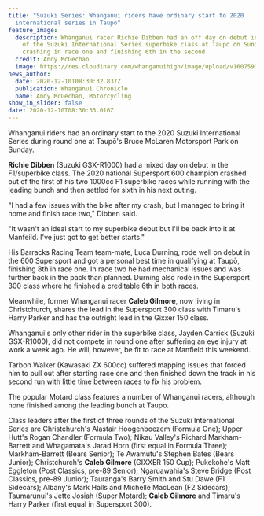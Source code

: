 ```yaml
---
title: "Suzuki Series: Whanganui riders have ordinary start to 2020
  international series in Taupō"
feature_image:
  description: Whanganui racer Richie Dibben had an off day on debut in Round One
    of the Suzuki International Series superbike class at Taupo on Sunday
    crashing in race one and finishing 6th in the second.
  credit: Andy McGechan
  image: https://res.cloudinary.com/whanganuihigh/image/upload/v1607593048/News/Richie_Dibben_Chron_10.12.20.jpg
news_author:
  date: 2020-12-10T08:30:32.837Z
  publication: Whanganui Chronicle
  name: Andy McGechan, Motorcycling
show_in_slider: false
date: 2020-12-10T08:30:33.016Z
---
```

Whanganui riders had an ordinary start to the 2020 Suzuki International Series during round one at Taupō's Bruce McLaren Motorsport Park on Sunday.

**Richie Dibben** (Suzuki GSX-R1000) had a mixed day on debut in the F1/superbike class. The 2020 national Supersport 600 champion crashed out of the first of his two 1000cc F1 superbike races while running with the leading bunch and then settled for sixth in his next outing.

"I had a few issues with the bike after my crash, but I managed to bring it home and finish race two," Dibben said.

"It wasn't an ideal start to my superbike debut but I'll be back into it at Manfeild. I've just got to get better starts."

His Barracks Racing Team team-mate, Luca Durning, rode well on debut in the 600 Supersport and got a personal best time in qualifying at Taupō, finishing 8th in race one. In race two he had mechanical issues and was further back in the pack than planned. Durning also rode in the Supersport 300 class where he finished a creditable 6th in both races.

Meanwhile, former Whanganui racer **Caleb Gilmore**, now living in Christchurch, shares the lead in the Supersport 300 class with Timaru's Harry Parker and has the outright lead in the Gixxer 150 class.

Whanganui's only other rider in the superbike class, Jayden Carrick (Suzuki GSX-R1000), did not compete in round one after suffering an eye injury at work a week ago. He will, however, be fit to race at Manfield this weekend.

Tarbon Walker (Kawasaki ZX 600cc) suffered mapping issues that forced him to pull out after starting race one and then finished down the track in his second run with little time between races to fix his problem.

The popular Motard class features a number of Whanganui racers, although none finished among the leading bunch at Taupo.

Class leaders after the first of three rounds of the Suzuki International Series are Christchurch's Alastair Hoogenboezem (Formula One); Upper Hutt's Rogan Chandler (Formula Two); Nikau Valley's Richard Markham-Barrett and Whagamata's Jarad Horn (first equal in Formula Three); Markham-Barrett (Bears Senior); Te Awamutu's Stephen Bates (Bears Junior); Christchurch's **Caleb Gilmore** (GIXXER 150 Cup); Pukekohe's Matt Eggleton (Post Classics, pre-89 Senior); Ngaruawahia's Steve Bridge (Post Classics, pre-89 Junior); Tauranga's Barry Smith and Stu Dawe (F1 Sidecars); Albany's Mark Halls and Michelle MacLean (F2 Sidecars); Taumarunui's Jette Josiah (Super Motard); **Caleb Gilmore** and Timaru's Harry Parker (first equal in Supersport 300).